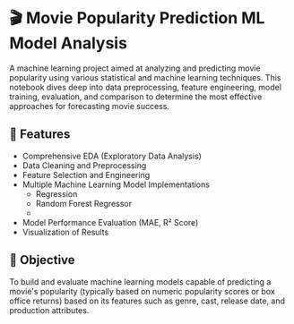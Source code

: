 # 🎬 Movie Popularity Prediction ML Model Analysis

A machine learning project aimed at analyzing and predicting movie popularity using various statistical and machine learning techniques. This notebook dives deep into data preprocessing, feature engineering, model training, evaluation, and comparison to determine the most effective approaches for forecasting movie success.

## 🚀 Features

- Comprehensive EDA (Exploratory Data Analysis)
- Data Cleaning and Preprocessing
- Feature Selection and Engineering
- Multiple Machine Learning Model Implementations
  - Regression
  - Random Forest Regressor
  - 
- Model Performance Evaluation (MAE, R² Score)
- Visualization of Results

## 🧠 Objective

To build and evaluate machine learning models capable of predicting a movie's popularity (typically based on numeric popularity scores or box office returns) based on its features such as genre, cast, release date, and production attributes.



